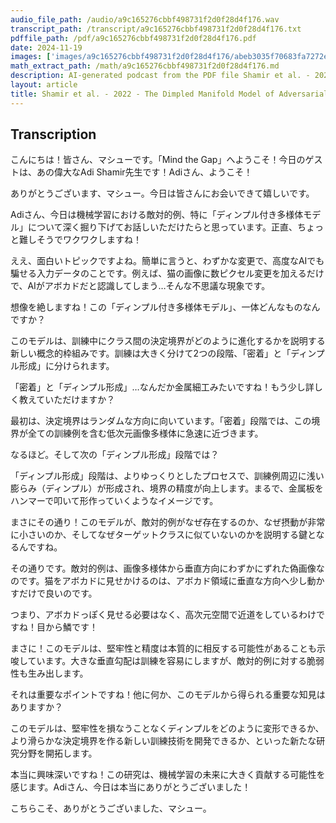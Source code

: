 ```yaml
---
audio_file_path: /audio/a9c165276cbbf498731f2d0f28d4f176.wav
transcript_path: /transcript/a9c165276cbbf498731f2d0f28d4f176.txt
pdffile_path: /pdf/a9c165276cbbf498731f2d0f28d4f176.pdf
date: 2024-11-19
images: ['images/a9c165276cbbf498731f2d0f28d4f176/abeb3035f70683fa7272eb72f7bb2f40808bf217ac11a4b5e1f6ec80885b4a31.jpg', 'images/a9c165276cbbf498731f2d0f28d4f176/0ed942fc7125e3bd923f1f18be6f44826a233149d7996e29775d7bcc046b19d6.jpg', 'images/a9c165276cbbf498731f2d0f28d4f176/b3da3e5fc729fa6f0d8c820c4d1fd25adb217fa4dc7060930d3ca2556031e88b.jpg', 'images/a9c165276cbbf498731f2d0f28d4f176/1810e6d080012bbb2528824cc3cf1e1176571699d3824e4751cce6961a5c9b6f.jpg', 'images/a9c165276cbbf498731f2d0f28d4f176/09c80ac38e91a276e978772870e2493d6aacca67952c81624c29a2c66ab0842f.jpg', 'images/a9c165276cbbf498731f2d0f28d4f176/b8909d8ec4ae5fa4704936ad71cac4c72e034c46ec785ad617248cd290acc481.jpg', 'images/a9c165276cbbf498731f2d0f28d4f176/7d5a1d126bb8973aabd1c589a6809444e050f1d7b45b76b7e58548af8732f34b.jpg', 'images/a9c165276cbbf498731f2d0f28d4f176/d82c11d2afe4050e0f7144d52c1b53a742607eb162eb49cb0ad2b8acb0ab173a.jpg', 'images/a9c165276cbbf498731f2d0f28d4f176/d2a9ec391bc4d4304cd10873b4a9c887e0bd88861276372c6d73e8b5f4076934.jpg', 'images/a9c165276cbbf498731f2d0f28d4f176/14bcfa1873350c5ca63f152fc05c473bdd5916203b7556d2d500bde6e2b03bc3.jpg', 'images/a9c165276cbbf498731f2d0f28d4f176/905cb2d20178b9ba1e583d382af921921086391c310b2816c58616a88a66f903.jpg', 'images/a9c165276cbbf498731f2d0f28d4f176/687e4fc58dae03563519bc29cbcf429f7f642cfdfae153bbec1ac59648a006f5.jpg', 'images/a9c165276cbbf498731f2d0f28d4f176/faad993c9fc9f58a0c79f028564b41f52b090ab14af1338285e4d1cfeb49e94f.jpg', 'images/a9c165276cbbf498731f2d0f28d4f176/e0e5df9f9a120c72c44ce5465d97093b9f4d3817d02120c1cd733e24be193a1c.jpg', 'images/a9c165276cbbf498731f2d0f28d4f176/00d966ca1c3c5de82b500c62f93d6264dbfb248b02b9cdd7da8195e479b428e8.jpg', 'images/a9c165276cbbf498731f2d0f28d4f176/2bc2bdd1a09368a629e23381187c51a4bdb7f6ac1807344fd05f90a19a9c5414.jpg', 'images/a9c165276cbbf498731f2d0f28d4f176/5ea411ec7eda83afd783ff4f80c809120391f5f7f6b440a5fea962948b2859f7.jpg', 'images/a9c165276cbbf498731f2d0f28d4f176/d039a262741d3cf1b6bbf495486d7c8730ce70e85950e90084131ecda7eab13c.jpg', 'images/a9c165276cbbf498731f2d0f28d4f176/f8c5b488f5e00f528b28e7f3e4090b3d9292ca1871f92478af348b7bd98d80c2.jpg', 'images/a9c165276cbbf498731f2d0f28d4f176/78c3cf4590ed5d0e9d4fe7ba362e70e01ec5b208199cc23e906b541340e27a32.jpg', 'images/a9c165276cbbf498731f2d0f28d4f176/0ce01ab6bd70179a340d82a284a70a518fae83c4048c933f98d462f49e61ed78.jpg', 'images/a9c165276cbbf498731f2d0f28d4f176/e9ae3b8261a3b65ec81f2afb1f41b8b4b7c24db8b0763ef19cd37bf2b38f3d58.jpg', 'images/a9c165276cbbf498731f2d0f28d4f176/972a4ec8fd83e5f2c39d5293015fef1779d1120bc8eb95d4438b5bded396e42f.jpg', 'images/a9c165276cbbf498731f2d0f28d4f176/3092939a6619a82771c928da3cb48ed567e6af74ede3a0ebbfd84c720d7fff2e.jpg', 'images/a9c165276cbbf498731f2d0f28d4f176/5a88c03ad48b99d8a0b9a41ad3c8bafc1bedba5d3e7885f93feaab9496886189.jpg', 'images/a9c165276cbbf498731f2d0f28d4f176/cb3583196559b78c5591af71c60b4cd63bce491afd2a311fa59a6dd279abfa54.jpg', 'images/a9c165276cbbf498731f2d0f28d4f176/2f38dfc77b1228f89c7abc122ef1241f2f1e8402cd13321bc66fc7374c18436a.jpg', 'images/a9c165276cbbf498731f2d0f28d4f176/474dfae88fec38cff1f684d314b5c1c3ece2fe697fd51f06661c7236ac592a4d.jpg', 'images/a9c165276cbbf498731f2d0f28d4f176/0598856ea7cdf79f69fdfd0e5b2e37a38203a74a828af96f89c8a39cc90d604d.jpg', 'images/a9c165276cbbf498731f2d0f28d4f176/a141c7f30af9e1d5a7ee6d49a418143c5f62672c3bc9f819946814c896b162ca.jpg', 'images/a9c165276cbbf498731f2d0f28d4f176/443e51aa1833ead7fa2e315ed9e9967937e2c8b20ce1e68a5a090dddcc4197cb.jpg', 'images/a9c165276cbbf498731f2d0f28d4f176/fdf76ec62aa2763d1d75fe13b1f3803fcaa6363f210ef9771435fdc51f11b62c.jpg']
math_extract_path: /math/a9c165276cbbf498731f2d0f28d4f176.md
description: AI-generated podcast from the PDF file Shamir et al. - 2022 - The Dimpled Manifold Model of Adversarial Examples_JP / a9c165276cbbf498731f2d0f28d4f176
layout: article
title: Shamir et al. - 2022 - The Dimpled Manifold Model of Adversarial Examples_JP
---
```


## Transcription
こんにちは！皆さん、マシューです。「Mind the Gap」へようこそ！今日のゲストは、あの偉大なAdi Shamir先生です！Adiさん、ようこそ！

ありがとうございます、マシュー。今日は皆さんにお会いできて嬉しいです。

Adiさん、今日は機械学習における敵対的例、特に「ディンプル付き多様体モデル」について深く掘り下げてお話しいただけたらと思っています。正直、ちょっと難しそうでワクワクしますね！

ええ、面白いトピックですよね。簡単に言うと、わずかな変更で、高度なAIでも騙せる入力データのことです。例えば、猫の画像に数ピクセル変更を加えるだけで、AIがアボカドだと認識してしまう…そんな不思議な現象です。

想像を絶しますね！この「ディンプル付き多様体モデル」、一体どんなものなんですか？

このモデルは、訓練中にクラス間の決定境界がどのように進化するかを説明する新しい概念的枠組みです。訓練は大きく分けて2つの段階、「密着」と「ディンプル形成」に分けられます。

「密着」と「ディンプル形成」…なんだか金属細工みたいですね！もう少し詳しく教えていただけますか？

最初は、決定境界はランダムな方向に向いています。「密着」段階では、この境界が全ての訓練例を含む低次元画像多様体に急速に近づきます。

なるほど。そして次の「ディンプル形成」段階では？

「ディンプル形成」段階は、よりゆっくりとしたプロセスで、訓練例周辺に浅い膨らみ（ディンプル）が形成され、境界の精度が向上します。まるで、金属板をハンマーで叩いて形作っていくようなイメージです。

まさにその通り！このモデルが、敵対的例がなぜ存在するのか、なぜ摂動が非常に小さいのか、そしてなぜターゲットクラスに似ていないのかを説明する鍵となるんですね。

その通りです。敵対的例は、画像多様体から垂直方向にわずかにずれた偽画像なのです。猫をアボカドに見せかけるのは、アボカド領域に垂直な方向へ少し動かすだけで良いのです。

つまり、アボカドっぽく見せる必要はなく、高次元空間で近道をしているわけですね！目から鱗です！

まさに！このモデルは、堅牢性と精度は本質的に相反する可能性があることも示唆しています。大きな垂直勾配は訓練を容易にしますが、敵対的例に対する脆弱性も生み出します。

それは重要なポイントですね！他に何か、このモデルから得られる重要な知見はありますか？

このモデルは、堅牢性を損なうことなくディンプルをどのように変形できるか、より滑らかな決定境界を作る新しい訓練技術を開発できるか、といった新たな研究分野を開拓します。

本当に興味深いですね！この研究は、機械学習の未来に大きく貢献する可能性を感じます。Adiさん、今日は本当にありがとうございました！

こちらこそ、ありがとうございました、マシュー。







